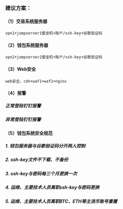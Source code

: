 
### 建议方案：
#### （1）交易系统服务器
`vpn1+jumpserver1堡垒机+账户/ssh-key+谷歌验证码`

#### （2）钱包系统服务器
`vpn2+jumpserver2堡垒机+账户/ssh-key+谷歌验证码`

#### （3）Web安全
`web安全，cdn+waf1+waf2+nginx`

#### （4）报警
##### 正常登陆钉钉报警
##### 异常登陆钉钉报警

#### （5）钱包系统安全规范
##### 1. 钱包服务器与谷歌验证码分开两人控制
##### 2. ssh-key文件不下载、不备份
##### 3. ssh-key与密码每三个月更换一次
##### 4. 运维、主要技术人员离职ssh-key与密码更换
##### 5. 运维、主要技术人员离职BTC、ETH等主流币账号重置



